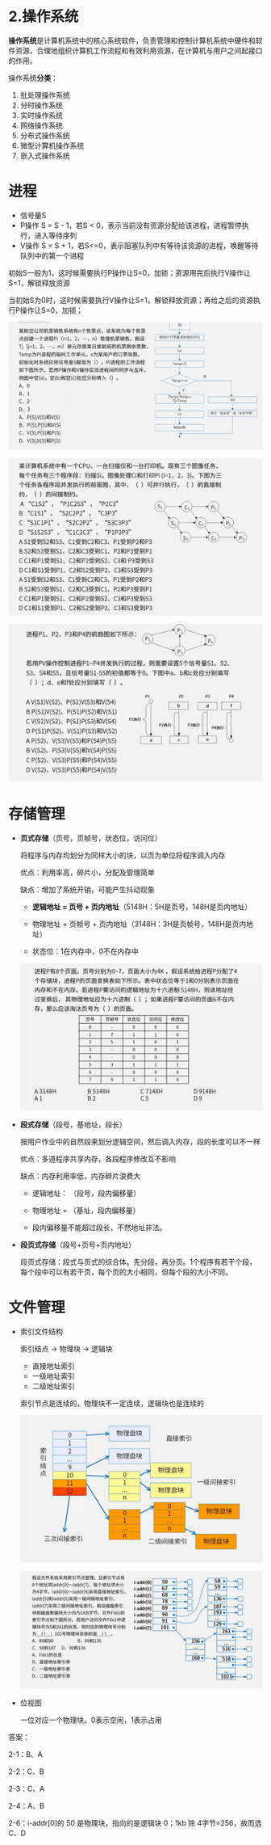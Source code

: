 # 2.操作系统

**操作系统**是计算机系统中的核心系统软件，负责管理和控制计算机系统中硬件和软件资源，合理地组织计算机工作流程和有效利用资源，在计算机与用户之间起接口的作用。

操作系统**分类**：

1. 批处理操作系统
2. 分时操作系统
3. 实时操作系统
4. 网络操作系统
5. 分布式操作系统
6. 微型计算机操作系统
7. 嵌入式操作系统



# 进程

- 信号量S
- P操作  S = S - 1，若S < 0，表示当前没有资源分配给该进程，进程暂停执行，进入等待序列
- V操作  S = S + 1，若S<=0，表示阻塞队列中有等待该资源的进程，唤醒等待队列中的第一个进程

初始S一般为1，这时候需要执行P操作让S=0，加锁；资源用完后执行V操作让S=1，解锁释放资源

当初始S为0时，这时候需要执行V操作让S=1，解锁释放资源；再给之后的资源执行P操作让S=0，加锁；

![picture](./Image/2-1.jpg)

![picture](./Image/2-2.jpg)

![picture](./Image/2-3.jpg)



# 存储管理

- **页式存储**（页号，页帧号，状态位，访问位）

  将程序与内存均划分为同样大小的块，以页为单位将程序调入内存

  优点：利用率高，碎片小，分配及管理简单

  缺点：增加了系统开销，可能产生抖动现象

  - **逻辑地址 = 页号 + 页内地址**（5148H：5H是页号，148H是页内地址）

  - 物理地址 = 页帧号 + 页内地址（3148H：3H是页帧号，148H是页内地址）
  - 状态位：1在内存中，0不在内存中

  ![picture](./Image/2-4.jpg)

- **段式存储**（段号，基地址，段长）

  按用户作业中的自然段来划分逻辑空间，然后调入内存，段的长度可以不一样

  优点：多道程序共享内存，各段程序修改互不影响

  缺点：内存利用率低，内存碎片浪费大

  - 逻辑地址： （段号，段内偏移量）

  - 物理地址 = （基址，段内偏移量）

  - 段内偏移量不能超过段长，不然地址非法。

- **段页式存储**（段号+页号+页内地址）

  段页式存储：段式与页式的综合体。先分段，再分页。1个程序有若干个段，每个段中可以有若干页，每个页的大小相同，但每个段的大小不同。



# 文件管理

- 索引文件结构

  索引结点 -> 物理块 -> 逻辑块

  - 直接地址索引
  - 一级地址索引
  - 二级地址索引

  索引节点是连续的，物理块不一定连续，逻辑块也是连续的

  ![picture](./Image/2-5.jpg)

  ![picture](./Image/2-6.jpg)

- 位视图

  一位对应一个物理块。0表示空闲，1表示占用













答案：

2-1：B、A

2-2：C、B

2-3：C、A

2-4：A、B

2-6：i-addr[0]的 50 是物理块，指向的是逻辑块 0；1kb 除 4字节=256，故而选C、D

